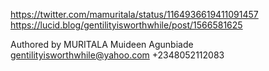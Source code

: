 https://twitter.com/mamuritala/status/1164936619411091457  <br />
https://lucid.blog/gentilityisworthwhile/post/1566581625


Authored by MURITALA Muideen Agunbiade
gentilityisworthwhile@yahoo.com
+2348052112083
